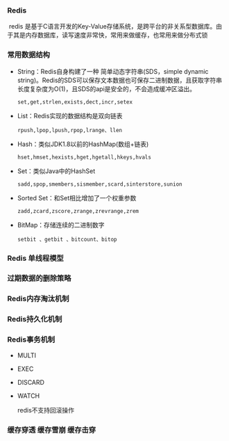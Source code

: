 ### Redis

​	redis 是基于C语言开发的Key-Value存储系统，是跨平台的非关系型数据库。由于其是内存数据库，读写速度非常快，常用来做缓存，也常用来做分布式锁

### 常用数据结构

+ String：Redis自身构建了一种 简单动态字符串(SDS，simple dynamic string)。Redis的SDS可以保存文本数据也可保存二进制数据，且获取字符串长度复杂度为O(1)，且SDS的api是安全的，不会造成缓冲区溢出。

  ```
  set,get,strlen,exists,dect,incr,setex
  ```

+ List：Redis实现的数据结构是双向链表

  ```
  rpush,lpop,lpush,rpop,lrange、llen
  ```

+ Hash：类似JDK1.8以前的HashMap(数组+链表)

  ```
  hset,hmset,hexists,hget,hgetall,hkeys,hvals
  ```

+ Set：类似Java中的HashSet

  ```
  sadd,spop,smembers,sismember,scard,sinterstore,sunion
  ```

+ Sorted Set：和Set相比增加了一个权重参数

  ```
  zadd,zcard,zscore,zrange,zrevrange,zrem
  ```

+ BitMap：存储连续的二进制数字

  ```
  setbit 、getbit 、bitcount、bitop
  ```

### Redis 单线程模型

### 过期数据的删除策略

### Redis内存淘汰机制

### Redis持久化机制

### Redis事务机制

+ MULTI

+ EXEC

+ DISCARD

+ WATCH

  redis不支持回滚操作

### 缓存穿透 缓存雪崩 缓存击穿

